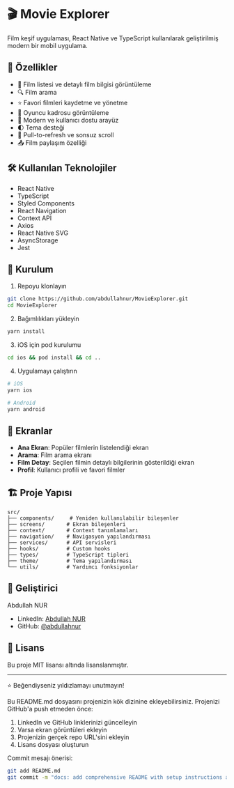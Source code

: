 # 🎬 Movie Explorer

Film keşif uygulaması, React Native ve TypeScript kullanılarak geliştirilmiş modern bir mobil uygulama.

## 🌟 Özellikler

- 🎥 Film listesi ve detaylı film bilgisi görüntüleme
- 🔍 Film arama
- ⭐ Favori filmleri kaydetme ve yönetme
- 👥 Oyuncu kadrosu görüntüleme
- 📱 Modern ve kullanıcı dostu arayüz
- 🌓 Tema desteği
- 🔄 Pull-to-refresh ve sonsuz scroll
- 📤 Film paylaşım özelliği

## 🛠 Kullanılan Teknolojiler

- React Native
- TypeScript
- Styled Components
- React Navigation
- Context API
- Axios
- React Native SVG
- AsyncStorage
- Jest

## 🚀 Kurulum

1. Repoyu klonlayın

```bash
git clone https://github.com/abdullahnur/MovieExplorer.git
cd MovieExplorer
```

2. Bağımlılıkları yükleyin

```bash
yarn install
```

3. iOS için pod kurulumu

```bash
cd ios && pod install && cd ..
```

4. Uygulamayı çalıştırın

```bash
# iOS
yarn ios

# Android
yarn android
```

## 📱 Ekranlar

- **Ana Ekran**: Popüler filmlerin listelendiği ekran
- **Arama**: Film arama ekranı
- **Film Detay**: Seçilen filmin detaylı bilgilerinin gösterildiği ekran
- **Profil**: Kullanıcı profili ve favori filmler

## 🏗 Proje Yapısı

```
src/
├── components/     # Yeniden kullanılabilir bileşenler
├── screens/       # Ekran bileşenleri
├── context/       # Context tanımlamaları
├── navigation/    # Navigasyon yapılandırması
├── services/      # API servisleri
├── hooks/         # Custom hooks
├── types/         # TypeScript tipleri
├── theme/         # Tema yapılandırması
└── utils/         # Yardımcı fonksiyonlar
```

## 👤 Geliştirici

Abdullah NUR

- LinkedIn: [Abdullah NUR](https://linkedin.com/in/abdullahnur)
- GitHub: [@abdullahnur](https://github.com/abdullahnur)

## 📄 Lisans

Bu proje MIT lisansı altında lisanslanmıştır.

---

⭐️ Beğendiyseniz yıldızlamayı unutmayın!

Bu README.md dosyasını projenizin kök dizinine ekleyebilirsiniz. Projenizi GitHub'a push etmeden önce:

1. LinkedIn ve GitHub linklerinizi güncelleyin
2. Varsa ekran görüntüleri ekleyin
3. Projenizin gerçek repo URL'sini ekleyin
4. Lisans dosyası oluşturun

Commit mesajı önerisi:

```bash
git add README.md
git commit -m "docs: add comprehensive README with setup instructions and project details"
```
